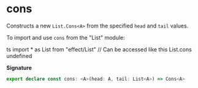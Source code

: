 # cons

Constructs a new `List.Cons<A>` from the specified `head` and `tail` values.

To import and use `cons` from the "List" module:

ts
import \* as List from "effect/List"
// Can be accessed like this
List.cons
undefined

**Signature**

```ts
export declare const cons: <A>(head: A, tail: List<A>) => Cons<A>
```
